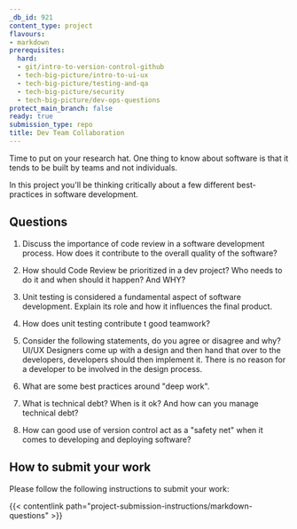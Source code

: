 ```yaml
---
_db_id: 921
content_type: project
flavours:
- markdown
prerequisites:
  hard:
  - git/intro-to-version-control-github
  - tech-big-picture/intro-to-ui-ux
  - tech-big-picture/testing-and-qa
  - tech-big-picture/security
  - tech-big-picture/dev-ops-questions
protect_main_branch: false
ready: true
submission_type: repo
title: Dev Team Collaboration
---
```


Time to put on your research hat. One thing to know about software is that it tends to be built by teams and not individuals. 

In this project you'll be thinking critically about a few different best-practices in software development.

## Questions

1. Discuss the importance of code review in a software development process. How does it contribute to the overall quality of the software?

2. How should Code Review be prioritized in a dev project? Who needs to do it and when should it happen? And WHY? 

3. Unit testing is considered a fundamental aspect of software development. Explain its role and how it influences the final product.

4. How does unit testing contribute t good teamwork?

5. Consider the following statements, do you agree or disagree and why? UI/UX Designers come up with a design and then hand that over to the developers, developers should then implement it. There is no reason for a developer to be involved in the design process.

6. What are some best practices around "deep work".

7. What is technical debt? When is it ok? And how can you manage technical debt?

8. How can good use of version control act as a "safety net" when it comes to developing and deploying software?

## How to submit your work

Please follow the following instructions to submit your work:

{{< contentlink path="project-submission-instructions/markdown-questions" >}}